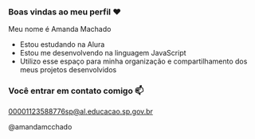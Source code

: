 ### Boas vindas ao meu perfil ❤️

Meu nome é Amanda Machado
  
- Estou estudando na Alura
- Estou me desenvolvendo na linguagem JavaScript
- Utilizo esse espaço para minha organização e compartilhamento dos meus projetos desenvolvidos

### Você entrar em contato comigo 📫

00001123588776sp@al.educacao.sp.gov.br

@amandamcchado

